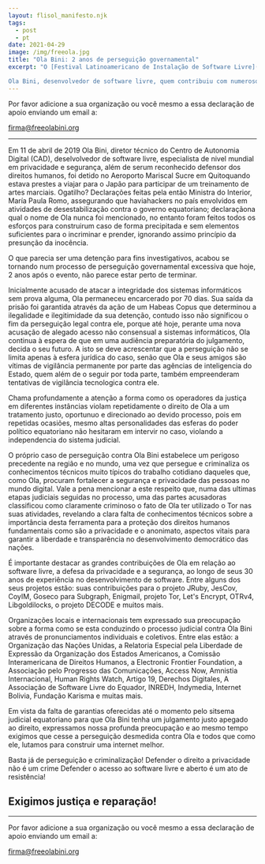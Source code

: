 ```yaml
---
layout: flisol_manifesto.njk
tags:
  - post
  - pt
date: 2021-04-29
image: /img/freeola.jpg
title: "Ola Bini: 2 anos de perseguição governamental"
excerpt: "O [Festival Latinoamericano de Instalação de Software Livre](https://flisol.info/) – **FLISOL** é em evento que organiza, ano após ano, as comunidades de software livre da região desde 2005 com 2 objetivos: promover o uso do software livre e fortalecer os laços de amizade entre ativistas que promovem esse tipo de tecnologia.

Ola Bini, desenvolvedor de software livre, quem contribuiu com numerosos projetos de software livre ao longo de sua carreira, já cumpriu 2 anos desde que começaram uma perseguição governamental contra ele, durante esse tempo se identificou numerosas violações ao devido processo, aplicação arbitrária da justiça, somando incontáveis violações aos seus direitos humanos, por esses motivos, no marco da 17ª edição do FLISOL, escrevemos o seguinte manifesto onde expressamos nossa profunda preocupação pela criminalização de quem trabalha em defesa dos direitos no mundo digital."
---
```


<div class="text-center lg:px-20">
  <p>Por favor adicione a sua organização ou você mesmo a essa declaração de apoio enviando um email a:</p>
  <a class="text-lg lg:text-2xl" href="mailto:firma@freeolabini.org">
    firma@freeolabini.org
  </a>
</div>

<hr />

Em 11 de abril de 2019 Ola Bini, diretor técnico do Centro de Autonomia Digital (CAD), deselvolvedor de software livre, especialista de nivel mundial em privacidade e segurança, além de serum reconhecido defensor dos direitos humanos, foi detido no Aeroporto Mariscal Sucre em Quitoquando estava prestes a viajar para o Japão para participar de um treinamento de artes marciais. Ogatilho? Declarações feitas pela então Ministra do Interior, María Paula Romo, assegurando que haviahackers no país envolvidos em atividades de desestabilização contra o governo equatoriano; declaraçãona qual o nome de Ola nunca foi mencionado, no entanto foram feitos todos os esforços para construirum caso de forma precipitada e sem elementos suficientes para o incriminar e prender, ignorando assimo princípio da presunção da inocência.

O que parecia ser uma detenção para fins investigativos, acabou se tornando num processo de perseguição governamental excessiva que hoje, 2 anos após o evento, não parece estar perto de terminar.

Inicialmente acusado de atacar a integridade dos sistemas informáticos sem prova alguma, Ola permaneceu encarcerado por 70 dias. Sua saída da prisão foi garantida através da ação de um Habeas Copus que determinou a ilegalidade e ilegitimidade da sua detenção, contudo isso não significou o fim da perseguição legal contra ele, porque até hoje, perante uma nova acusação de alegado acesso não consensual a sistemas informáticos, Ola continua à espera de que em uma audiência preparatória do julgamento, decida o seu futuro. A isto se deve acrescentar que a perseguição não se limita apenas à esfera jurídica do caso, senão que Ola e seus amigos são vítimas de vigilância permanente por parte das agências de inteligencia do Estado, quem além de o seguir por toda parte, também empreenderam tentativas de vigilância tecnologica contra ele.

Chama profundamente a atenção a forma como os operadores da justiça em diferentes instâncias violam repetidamente o direito de Ola a um tratamento justo, oportunuo e direcionado ao devido processo, pois em repetidas ocasiões, mesmo altas personalidades das esferas do poder político equatoriano não hesitaram em intervir no caso, violando a independencia do sistema judicial.

O próprio caso de perseguição contra Ola Bini estabelece um perigoso precedente na região e no mundo, uma vez que persegue e criminaliza os conhecimentos técnicos muito típicos do trabalho cotidiano daqueles que, como Ola, procuram fortalecer a segurança e privacidade das pessoas no mundo digital. Vale a pena mencionar a este respeito que, numa das ultimas etapas judiciais seguidas no processo, uma das partes acusadoras classificou como claramente criminoso o fato de Ola ter utilizado o Tor nas suas atividades, revelando a clara falta de conhecimentos técnicos sobre a importância desta ferramenta para a proteção dos direitos humanos fundamentais como são a privacidade e o anonimato, aspectos vitais para garantir a liberdade e transparência no desenvolvimento democrático das nações.

É importante destacar as grandes contribuições de Ola em relação ao software livre, a defesa da privacidade e a segurança, ao longo de seus 30 anos de experiência no desenvolvimento de software. Entre alguns dos seus projetos estão: suas contribuições para o projeto JRuby, JesCov, CoyIM, Goseco para Subgraph, Enigmail, projeto Tor, Let's Encrypt, OTRv4, Libgoldilocks, o projeto DECODE e muitos mais.

Organizações locais e internacionais tem expressado sua preocupação sobre a forma como se esta conduzindo o processo judicial contra Ola Bini através de pronunciamentos individuais e coletivos. Entre elas estão: a Organização das Nações Unidas, a Relatoria Especial pela Liberdade de Expressão da Organização dos Estados Americanos, a Comissão Interamericana de Direitos Humanos, a Electronic Frontier Foundation, a Associação pelo Progresso das Comunicações, Access Now, Amnistia Internacional, Human Rights Watch, Artigo 19, Derechos Digitales, A Associação de Software Livre do Equador, INREDH, Indymedia, Internet Bolivia, Fundação Karisma e muitas mais.

Em vista da falta de garantias oferecidas até o momento pelo sitsema judicial equatoriano para que Ola Bini tenha um julgamento justo apegado ao direito, expressamos nossa profunda preocupação e ao mesmo tempo exigimos que cesse a perseguição desmedida contra Ola e todos que como ele, lutamos para construir uma internet melhor.

Basta já de perseguição e criminalização! Defender o direito a privacidade não é um crime Defender o acesso ao software livre e aberto é um ato de resistência!

<div class="text-center lg:px-20">
  <h2>Exigimos justiça e reparação!</h2>
</div>

<hr />

<div class="text-center">
  <p>Por favor adicione a sua organização ou você mesmo a essa declaração de apoio enviando um email a:</p>
  <a class="text-lg lg:text-2xl" href="mailto:firma@freeolabini.org">
    firma@freeolabini.org
  </a>
</div>
